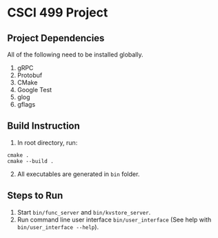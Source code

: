 # CSCI 499 Project

## Project Dependencies
All of the following need to be installed globally.

1. gRPC
2. Protobuf
3. CMake
4. Google Test
5. glog
6. gflags

## Build Instruction

1. In root directory, run:
```
cmake .
cmake --build .
```
2. All executables are generated in `bin` folder.

## Steps to Run

1. Start `bin/func_server` and `bin/kvstore_server`.
2. Run command line user interface `bin/user_interface` (See help with `bin/user_interface --help`).